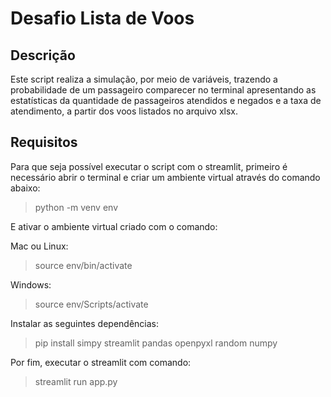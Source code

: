 # Desafio Lista de Voos

## Descrição
Este script realiza a simulação, por meio de variáveis, trazendo a probabilidade de um passageiro comparecer no terminal apresentando as estatísticas da quantidade de passageiros atendidos e negados e a taxa de atendimento, a partir dos voos listados no arquivo xlsx.

## Requisitos

Para que seja possível executar o script com o streamlit, primeiro é necessário abrir o terminal e criar um ambiente virtual através do comando abaixo: 

> python -m venv env

E ativar o ambiente virtual criado com o comando:

Mac ou Linux:
> source env/bin/activate  

Windows:
> source env/Scripts/activate

Instalar as seguintes dependências:

> pip install simpy streamlit pandas openpyxl random numpy

Por fim, executar o streamlit com comando:

> streamlit run app.py

